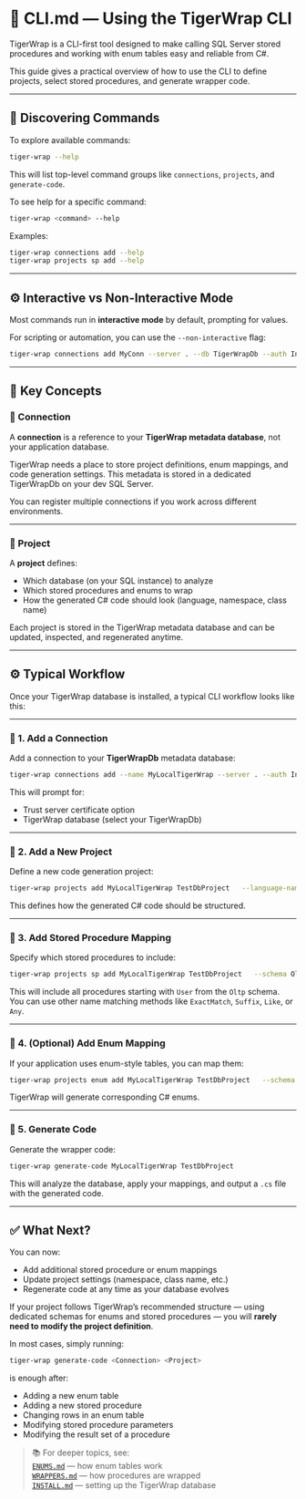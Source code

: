 # 🚀 CLI.md — Using the TigerWrap CLI

TigerWrap is a CLI-first tool designed to make calling SQL Server stored procedures and working with enum tables easy and reliable from C#.

This guide gives a practical overview of how to use the CLI to define projects, select stored procedures, and generate wrapper code.

---

## 🧭 Discovering Commands

To explore available commands:

```bash
tiger-wrap --help
```

This will list top-level command groups like `connections`, `projects`, and `generate-code`.

To see help for a specific command:

```bash
tiger-wrap <command> --help
```

Examples:

```bash
tiger-wrap connections add --help
tiger-wrap projects sp add --help
```

---

## ⚙️ Interactive vs Non-Interactive Mode

Most commands run in **interactive mode** by default, prompting for values.

For scripting or automation, you can use the `--non-interactive` flag:

```bash
tiger-wrap connections add MyConn --server . --db TigerWrapDb --auth Integrated --trust-server-cert Yes --non-interactive
```

---

## 🧩 Key Concepts

### 🔌 Connection

A **connection** is a reference to your **TigerWrap metadata database**, not your application database.

TigerWrap needs a place to store project definitions, enum mappings, and code generation settings. This metadata is stored in a dedicated TigerWrapDb on your dev SQL Server.

You can register multiple connections if you work across different environments.

---

### 📁 Project

A **project** defines:
- Which database (on your SQL instance) to analyze
- Which stored procedures and enums to wrap
- How the generated C# code should look (language, namespace, class name)

Each project is stored in the TigerWrap metadata database and can be updated, inspected, and regenerated anytime.

---

## ⚙️ Typical Workflow

Once your TigerWrap database is installed, a typical CLI workflow looks like this:

---

### 🔹 1. Add a Connection

Add a connection to your **TigerWrapDb** metadata database:

```bash
tiger-wrap connections add --name MyLocalTigerWrap --server . --auth Integrated
```

This will prompt for:
- Trust server certificate option
- TigerWrap database (select your TigerWrapDb)

---

### 🔹 2. Add a New Project

Define a new code generation project:

```bash
tiger-wrap projects add MyLocalTigerWrap TestDbProject   --language-name c#   --namespace MyCompany.MyTestApp   --class DbHelper
```

This defines how the generated C# code should be structured.

---

### 🔹 3. Add Stored Procedure Mapping

Specify which stored procedures to include:

```bash
tiger-wrap projects sp add MyLocalTigerWrap TestDbProject   --schema Oltp --nameMatch Prefix --namePattern User
```

This will include all procedures starting with `User` from the `Oltp` schema.  
You can use other name matching methods like `ExactMatch`, `Suffix`, `Like`, or `Any`.

---

### 🔹 4. (Optional) Add Enum Mapping

If your application uses enum-style tables, you can map them:

```bash
tiger-wrap projects enum add MyLocalTigerWrap TestDbProject   --schema Enum --nameMatch Any
```

TigerWrap will generate corresponding C# enums.

---

### 🔹 5. Generate Code

Generate the wrapper code:

```bash
tiger-wrap generate-code MyLocalTigerWrap TestDbProject
```

This will analyze the database, apply your mappings, and output a `.cs` file with the generated code.

---

## ✅ What Next?

You can now:

- Add additional stored procedure or enum mappings  
- Update project settings (namespace, class name, etc.)  
- Regenerate code at any time as your database evolves

If your project follows TigerWrap’s recommended structure — using dedicated schemas for enums and stored procedures — you will **rarely need to modify the project definition**.

In most cases, simply running:

```bash
tiger-wrap generate-code <Connection> <Project>
```

is enough after:

- Adding a new enum table
- Adding a new stored procedure
- Changing rows in an enum table
- Modifying stored procedure parameters
- Modifying the result set of a procedure

> 📚 For deeper topics, see:  
> [`ENUMS.md`](./ENUMS.md) — how enum tables work  
> [`WRAPPERS.md`](./WRAPPERS.md) — how procedures are wrapped  
> [`INSTALL.md`](./INSTALL.md) — setting up the TigerWrap database
